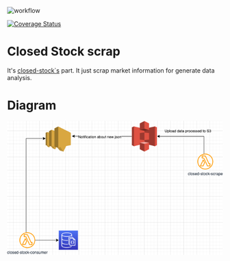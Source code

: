 ![workflow](https://github.com/riquellopes/closed-stock-scrape/actions/workflows/python-app.yml/badge.svg)

[![Coverage Status](https://coveralls.io/repos/github/riquellopes/closed-stock-scrape/badge.svg?branch=master)](https://coveralls.io/github/riquellopes/closed-stock-scrape?branch=master)


Closed Stock scrap
==================

It's [closed-stock`s](https://github.com/riquellopes/closed-stock) part. It just scrap market information for generate data analysis.

Diagram
=======
![Diagram](closed-stock.png)